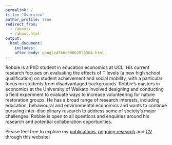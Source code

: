 ```yaml
---
permalink: /
title: "Overview"
author_profile: true
redirect_from: 
  - /about/
  - /about.html
output:
  html_document:
    includes:
    after_body: google43b6c60062823304.html
---
```

Robbie is a PhD student in education economics at UCL. His current research focuses on evaluating the effects of T levels (a new high school qualification) on student achievement and social mobility, with a particular focus on students from disadvantaged backgrounds. Robbie’s masters in economics at the University of Waikato involved designing and conducting a field experiment to evaluate ways to increase volunteering for nature restoration groups. He has a broad range of research interests, including education, behavioural and environmental economics and wants to continue pursuing inter-disciplinary research to address some of society’s major challenges. Robbie is open to all questions and enquiries around his research and potential collaboration opportunities.

Please feel free to explore my [publications](https://robbie-maris.github.io/publications), [ongoing research](https://robbie-maris.github.io/wp) and [CV](https://robbie-maris.github.io/cv) through this website!

